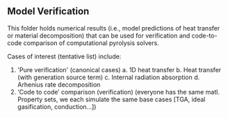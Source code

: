 ## Model Verification

This folder holds numerical results (i.e., model predictions of heat transfer or material decomposition) that can be used for verification and code-to-code comparison of computational pyrolysis solvers.

Cases of interest (tentative list) include:
1. 'Pure verification' (canonical cases)
a.  1D heat transfer
b. Heat transfer (with generation source term)
c. Internal radiation absorption
d. Arhenius rate decomposition
2. ‘Code to code’ comparison (verification)
(everyone has the same matl. Property sets, we each simulate the same base cases [TGA, ideal gasification, conduction…])
